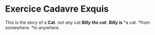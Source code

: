 # Exercice Cadavre Exquis
This is the story of a **Cat**. *not any cat **Billy the cat***.
**Billy is** *a cat.
             *from somewhere.
             *to anywhere.

